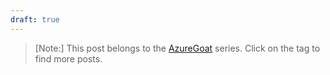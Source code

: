 ```yaml
---
draft: true
---
```

> [Note:] This post belongs to the <a href="https://github.com/ine-labs/AzureGoat/tree/master">AzureGoat</a> series. Click on the tag to find more posts.

